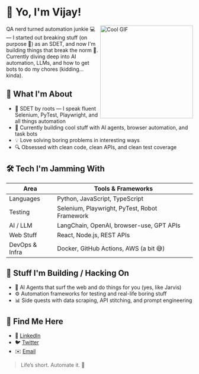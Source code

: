 # 👋 Yo, I'm Vijay!

<img src="https://camo.githubusercontent.com/00a6976648637ed361333532316262333763633566653862316362332e676966" width="250" alt="Cool GIF" align="right">

QA nerd turned automation junkie 💻 — I started out breaking stuff (on purpose 👀) as an SDET, and now I'm building things that break the norm 🚀. Currently diving deep into AI automation, LLMs, and how to get bots to do my chores (kidding… kinda).

## 🧠 What I'm About

- 🧪 SDET by roots — I speak fluent Selenium, PyTest, Playwright, and all things automation
- 🤖 Currently building cool stuff with AI agents, browser automation, and task bots
- 💡 Love solving boring problems in interesting ways
- 🔍 Obsessed with clean code, clean APIs, and clean test coverage

## 🛠️ Tech I'm Jamming With

| Area             | Tools & Frameworks |
|------------------|--------------------|
| Languages        | Python, JavaScript, TypeScript |
| Testing          | Selenium, Playwright, PyTest, Robot Framework |
| AI / LLM         | LangChain, OpenAI, browser-use, GPT APIs |
| Web Stuff        | React, Node.js, REST APIs |
| DevOps & Infra   | Docker, GitHub Actions, AWS (a bit 😅) |

## 🚧 Stuff I'm Building / Hacking On

- 🧠 AI Agents that surf the web and do things for you (yes, like Jarvis)
- ⚙️ Automation frameworks for testing and real-life boring stuff
- 📊 Side quests with data scraping, API stitching, and prompt engineering

## 📍 Find Me Here

- 💼 [LinkedIn](https://www.linkedin.com/in/vijaybv-11/)
- 🐦 [Twitter](https://twitter.com/vijaybv_11)
- ✉️ [Email](mailto:vijaybv@example.com)

> Life’s short. Automate it. 🚀
